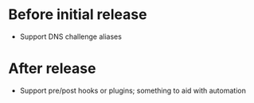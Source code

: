 # Before initial release

- Support DNS challenge aliases

# After release

- Support pre/post hooks or plugins; something to aid with automation
